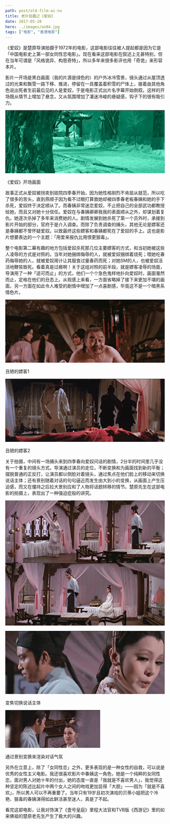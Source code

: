 ```yaml
---
path: post/old-film-ai-nu
title: 老片拾趣之《爱奴》
date: 2017-05-28
hero: ../images/an04.jpg
tags: ["电影", "香港电影"]
---
```


《爱奴》是楚原导演拍摄于1972年的电影，这部电影往往被人提起都是因为它是「中国电影史上第一部女同性恋电影」。现在看来这部电影在叙述上无甚特别，但在当年可谓是「风格诡异、构思奇特」，所以多年来很多影评也用「奇诡」来形容本片。

影片一开场是黑白画面（我的片源是绿色的）的户外冰冷雪景，镜头通过从屋顶透过的光束和飘雪一路下移、推进，停留在一具覆盖着积雪的尸体上，接着由其他角色说出死者生前最后见的人是爱奴，于是电影正式出片名字幕开始倒叙。这样的开场既从情节上增加了悬念，又从氛围增加了凄迷冷峻的悬疑感，钩子下的很有吸引力。

![《爱奴》开场画面](../images/an01.gif)
<p class="uk-text-small uk-text-muted">《爱奴》开场画面</p>

故事正式从爱奴被拐卖到妓院四季春开始，因为她性格刚烈不肯屈从就范，所以吃了很多的苦头，直到燕顺子因为看不过眼打算救她却被四季春老板春姨和她的手下杀死，爱奴终于决定顺从了。而春姨非常迷恋爱奴，不止把自己的全部武功都教授给她，而且又对她十分信任。爱奴在与春姨卿卿我我的表面顺从之外，却谋划着复仇。她逐次杀掉了多年来消费她的人。剧情发展到她杀死了第一个员外时，承接到影片开始的部分，官府于是介入调查。而除了负责调查的捕头，其他无论是嫖客还是春姨都不曾怀疑爱奴。以致最终这些嫖客和春姨都死在了爱奴的手上。这也是影片想要表达的一个主题：「用爱来报仇比用恨更狠毒」。

整个电影第二幕有趣的地方包括爱奴杀死那几位主要嫖客的方式，和当初她被这些人凌辱的方式是对照的。当年对她捆绑侮辱的人，就被爱奴捆绑着烧死；喂她吃春药侮辱她的人，就被爱奴用计让其服食过量春药而死；对她SM的人，也被爱奴活活地鞭笞致死。看着真是过瘾啊！关于这组对照的前半段，就是嫖客凌辱的场面，导演用了一种「适可而止」的方式，他们一个个急色鬼样地扑向爱奴时，画面戛然而止，定格在他们的丑态上。从观感上来看，一方面省略掉了接下来更加不堪的画面，另一方面在如此令人难受的剧情中增加了一点喜剧感，毕竟这不是一个暗黑系情色片。

![丑陋的嫖客1](../images/an02.gif)
<p class="uk-text-small uk-text-muted">丑陋的嫖客1</p>

![丑陋的嫖客2](../images/an03.gif)
<p class="uk-text-small uk-text-muted">丑陋的嫖客2</p>

关于拍摄，中间有一场捕头来到四季春向爱奴问话的剧情，2分半的时间里几乎没有一个重复的镜头方式。导演通过演员的走位，不断变换和为画面找到新的平衡；摆脱普通的正反打，让演员都以侧脸对着镜头，通过焦点在他们脸上的移动来切换说话主体；还有景别随着对话的句句逼近而发生由大到小的变换，从画面上产生压迫感，而又在僵持之后拉大景别应和了人物将话题转移的情节。楚原先生在这部电影的拍摄上，表现出了一种强迫症般的讲究。

![通过走位实现新的画面平衡](../images/an04.jpg "通过走位实现新的画面平衡")

![变焦切换说话主体](../images/an05.gif)
<p class="uk-text-small uk-text-muted">变焦切换说话主体</p>

![通过景别变换来渲染对话气氛](../images/an06.gif)
<p class="uk-text-small uk-text-muted">通过景别变换来渲染对话气氛</p>

另外在立意上，除了「女同性恋」之外，更多表现的是一种女性的自救，可以说是优秀的女性主义电影。我还很喜欢影片中春姨这一角色，她是一个纯粹的女同性恋，面对男人对她十年的付出，她的态度一直是「我就是不喜欢男人」，我觉得这种坚定的陈述比起片中两个女人之间的吻戏更加显得「大胆」——因为「就是不喜欢」，所以男人可以不再重要了。当年只有19岁且初次演戏的贝蒂小姐把这个冷艳、狠毒的春姨演得如此鲜活甚至迷人，真是了不起。

看完这部电影，让我对饰演了《壹号皇庭》里程大法官和TVB版《西游记》里的如来佛祖的楚原老先生产生了极大的兴趣。
